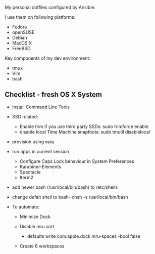 My personal dotfiles configured by Ansible.

I use them on following platforms:

* Fedora
* openSUSE
* Debian
* MacOS X
* FreeBSD

Key components of my dev environment:

* tmux
* Vim
* bash

Checklist - fresh OS X System
-----------------------------

* Install Command Line Tools
* SSD related:
	* Enable trim if you use third party SSDs: sudo trimforce enable 
	* disable local Time Machine snapthots: sudo tmutil disablelocal
* provision using `make`
* run apps in current session
	* Configure Caps Lock behaviour in System Preferences
	* Karabiner-Elements
	* Spectacle
	* Iterm2
* add newer bash (/usr/local/bin/bash) to /etc/shells
* change defalt shell to bash- chsh -s /usr/local/bin/bash

* To automate:
	* Minimize Dock
	* Disable mru sort

		* defaults write com.apple.dock mru-spaces -bool false

	* Create 6 workspaces
